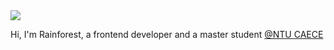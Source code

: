 <a href="https://rainforest.tools">
<img src="https://i.imgur.com/q9MHIos.jpg" />
</a>

Hi, I'm Rainforest, a frontend developer and a master student [@NTU CAECE](https://www.caece.net/)

<!--
**r08521610/r08521610** is a ✨ _special_ ✨ repository because its `README.md` (this file) appears on your GitHub profile.

Here are some ideas to get you started:

- 🔭 I’m currently working on ...
- 🌱 I’m currently learning ...
- 👯 I’m looking to collaborate on ...
- 🤔 I’m looking for help with ...
- 💬 Ask me about ...
- 📫 How to reach me: ...
- 😄 Pronouns: ...
- ⚡ Fun fact: ...
-->
